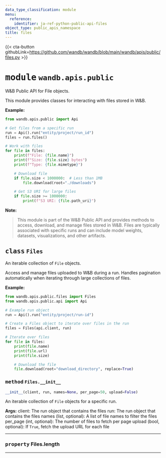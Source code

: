 ```yaml
---
data_type_classification: module
menu:
  reference:
    identifier: ja-ref-python-public-api-files
object_type: public_apis_namespace
title: files
---
```


{{< cta-button githubLink=https://github.com/wandb/wandb/blob/main/wandb/apis/public/files.py >}}




# <kbd>module</kbd> `wandb.apis.public`
W&B Public API for File objects. 

This module provides classes for interacting with files stored in W&B. 



**Example:**
 ```python
from wandb.apis.public import Api

# Get files from a specific run
run = Api().run("entity/project/run_id")
files = run.files()

# Work with files
for file in files:
     print(f"File: {file.name}")
     print(f"Size: {file.size} bytes")
     print(f"Type: {file.mimetype}")

     # Download file
     if file.size < 1000000:  # Less than 1MB
         file.download(root="./downloads")

     # Get S3 URI for large files
     if file.size >= 1000000:
         print(f"S3 URI: {file.path_uri}")
``` 



**Note:**

> This module is part of the W&B Public API and provides methods to access, download, and manage files stored in W&B. Files are typically associated with specific runs and can include model weights, datasets, visualizations, and other artifacts. 

## <kbd>class</kbd> `Files`
An iterable collection of `File` objects. 

Access and manage files uploaded to W&B during a run. Handles pagination automatically when iterating through large collections of files. 



**Example:**
 ```python
from wandb.apis.public.files import Files
from wandb.apis.public.api import Api

# Example run object
run = Api().run("entity/project/run-id")

# Create a Files object to iterate over files in the run
files = Files(api.client, run)

# Iterate over files
for file in files:
     print(file.name)
     print(file.url)
     print(file.size)

     # Download the file
     file.download(root="download_directory", replace=True)
``` 

### <kbd>method</kbd> `Files.__init__`

```python
__init__(client, run, names=None, per_page=50, upload=False)
```

An iterable collection of `File` objects for a specific run. 



**Args:**
 client: The run object that contains the files run: The run object that contains the files names (list, optional): A list of file names to filter the files per_page (int, optional): The number of files to fetch per page upload (bool, optional): If `True`, fetch the upload URL for each file 


---


### <kbd>property</kbd> Files.length





---